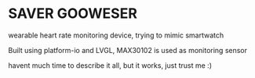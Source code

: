 # SAVER GOOWESER
 
wearable heart rate monitoring device, trying to mimic smartwatch

Built using platform-io and LVGL, MAX30102 is used as monitoring sensor

havent much time to describe it all, but it works, just trust me :)
